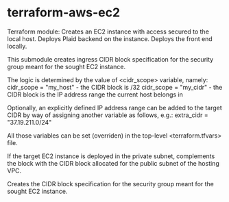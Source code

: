 # terraform-aws-ec2
Terraform module:
Creates an EC2 instance with access secured to the local host.
Deploys Plaid backend on the instance.
Deploys the front end locally.

This submodule creates ingress CIDR block specification for the security group
meant for the sought EC2 instance.

The logic is determined by the value of <cidr_scope> variable, namely:
    cidr_scope = "my_host"      - the CIDR block is <the public IP address of the current host>/32
    cidr_scope = "my_cidr"      - the CIDR block is the IP address range the current host belongs in

Optionally, an explicitly defined IP address range can be added to the target CIDR by way of assigning another
variable as follows, e.g.:
    extra_cidr = "37.19.211.0/24"

All those variables can be set (overriden) in the top-level <terraform.tfvars> file.

If the target EC2 instance is deployed in the private subnet, complements the block
with the CIDR block allocated for the public subnet of the hosting VPC.










Creates the CIDR block specification for the security group meant for the sought EC2 instance.

